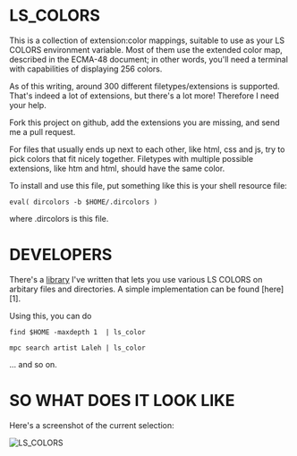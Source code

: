 LS_COLORS
=========

This is a collection of extension:color mappings, suitable to use as your
LS COLORS environment variable. Most of them use the extended color map,
described in the ECMA-48 document; in other words, you'll need a terminal
with capabilities of displaying 256 colors.

As of this writing, around 300 different filetypes/extensions is supported.
That's indeed a lot of extensions, but there's a lot more! Therefore I need
your help.

Fork this project on github, add the extensions you are missing, and send me
a pull request.

For files that usually ends up next to each other, like html, css and js,
try to pick colors that fit nicely together. Filetypes with multiple
possible extensions, like htm and html, should have the same color.

To install and use this file, put something like this is your shell resource
file:

    eval( dircolors -b $HOME/.dircolors )

where .dircolors is this file.


DEVELOPERS
==========

There's a [library][0] I've written that lets you use various LS COLORS on
arbitary files and directories. A simple implementation can be found [here][1].

Using this, you can do

    find $HOME -maxdepth 1  | ls_color

    mpc search artist Laleh | ls_color

... and so on.

SO WHAT DOES IT LOOK LIKE
=========================

Here's a screenshot of the current selection:

![LS_COLORS](http://devel.japh.se/LS_COLORS/LS_COLORS.png)


  [0]: https://github.com/trapd00r/File-LsColor
